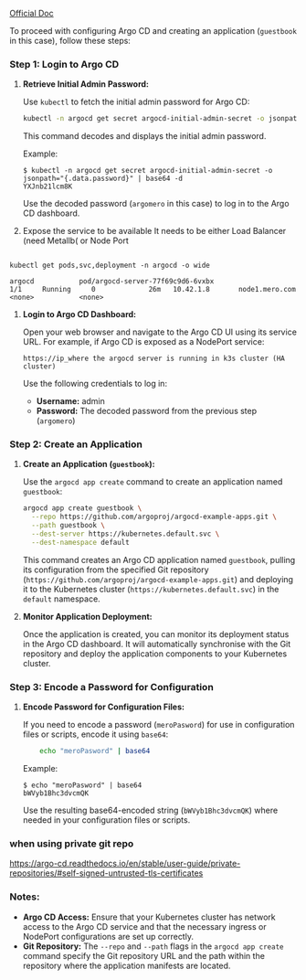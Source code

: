 [Official Doc](https://argo-cd.readthedocs.io/en/stable/operator-manual/installation/)

To proceed with configuring Argo CD and creating an application (`guestbook` in this case), follow these steps: 
 
### Step 1: Login to Argo CD

1. **Retrieve Initial Admin Password:**

   Use `kubectl` to fetch the initial admin password for Argo CD:

   ```bash
   kubectl -n argocd get secret argocd-initial-admin-secret -o jsonpath="{.data.password}" | base64 -d
   ```

   This command decodes and displays the initial admin password.

   Example:
   ```
   $ kubectl -n argocd get secret argocd-initial-admin-secret -o jsonpath="{.data.password}" | base64 -d
   YXJnb21lcm8K
   ```

   Use the decoded password (`argomero` in this case) to log in to the Argo CD dashboard.

2. Expose the service to be available 
		It needs to be either Load Balancer (need Metallb( or Node Port
```

kubectl get pods,svc,deployment -n argocd -o wide

argocd           pod/argocd-server-77f69c9d6-6vxbx                       1/1     Running     0             26m   10.42.1.8       node1.mero.com    <none>           <none>
```
		
1. **Login to Argo CD Dashboard:**

   Open your web browser and navigate to the Argo CD UI using its service URL. For example, if Argo CD is exposed as a NodePort service:

   ```
   https://ip_where the argocd server is running in k3s cluster (HA cluster)
   ```

   Use the following credentials to log in:

   - **Username:** admin
   - **Password:** The decoded password from the previous step (`argomero`)

### Step 2: Create an Application

1. **Create an Application (`guestbook`):**

   Use the `argocd app create` command to create an application named `guestbook`:

   ```bash
   argocd app create guestbook \
     --repo https://github.com/argoproj/argocd-example-apps.git \
     --path guestbook \
     --dest-server https://kubernetes.default.svc \
     --dest-namespace default
   ```

   This command creates an Argo CD application named `guestbook`, pulling its configuration from the specified Git repository (`https://github.com/argoproj/argocd-example-apps.git`) and deploying it to the Kubernetes cluster (`https://kubernetes.default.svc`) in the `default` namespace.

2. **Monitor Application Deployment:**

   Once the application is created, you can monitor its deployment status in the Argo CD dashboard. It will automatically synchronise with the Git repository and deploy the application components to your Kubernetes cluster.

### Step 3: Encode a Password for Configuration

1. **Encode Password for Configuration Files:**

   If you need to encode a password (`meroPasword`) for use in configuration files or scripts, encode it using `base64`:

   ```bash
	   echo "meroPasword" | base64
   ```

   Example:
   ```
   $ echo "meroPasword" | base64
   bWVyb1Bhc3dvcmQK
   ```

   Use the resulting base64-encoded string (`bWVyb1Bhc3dvcmQK`) where needed in your configuration files or scripts.

### when using private git repo 
https://argo-cd.readthedocs.io/en/stable/user-guide/private-repositories/#self-signed-untrusted-tls-certificates 



### Notes:

- **Argo CD Access:** Ensure that your Kubernetes cluster has network access to the Argo CD service and that the necessary ingress or NodePort configurations are set up correctly.
- **Git Repository:** The `--repo` and `--path` flags in the `argocd app create` command specify the Git repository URL and the path within the repository where the application manifests are located.